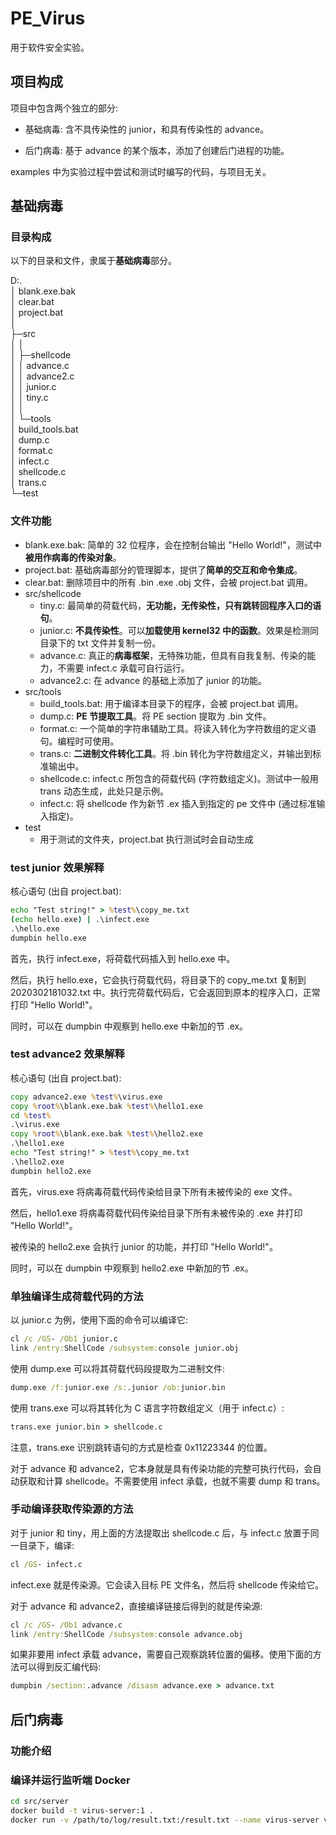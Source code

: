 # PE_Virus

用于软件安全实验。

## 项目构成

项目中包含两个独立的部分:

- 基础病毒: 含不具传染性的 junior，和具有传染性的 advance。

- 后门病毒: 基于 advance 的某个版本，添加了创建后门进程的功能。

examples 中为实验过程中尝试和测试时编写的代码，与项目无关。

## 基础病毒

### 目录构成

以下的目录和文件，隶属于**基础病毒**部分。

D:.  
│  blank.exe.bak  
│  clear.bat  
│  project.bat  
│  
├─src  
│  │  
│  ├─shellcode  
│  │      advance.c  
│  │      advance2.c  
│  │      junior.c  
│  │      tiny.c  
│  │  
│  └─tools  
│          build_tools.bat  
│          dump.c  
│          format.c  
│          infect.c  
│          shellcode.c  
│          trans.c  
└─test  

### 文件功能

- blank.exe.bak: 简单的 32 位程序，会在控制台输出 "Hello World!"，测试中**被用作病毒的传染对象**。
- project.bat: 基础病毒部分的管理脚本，提供了**简单的交互和命令集成**。
- clear.bat: 删除项目中的所有 .bin .exe .obj 文件，会被 project.bat 调用。
- src/shellcode
  - tiny.c: 最简单的荷载代码，**无功能，无传染性，只有跳转回程序入口的语句**。
  - junior.c: **不具传染性**。可以**加载使用 kernel32 中的函数**。效果是检测同目录下的 txt 文件并复制一份。
  - advance.c: 真正的**病毒框架**，无特殊功能，但具有自我复制、传染的能力，不需要 infect.c 承载可自行运行。
  - advance2.c: 在 advance 的基础上添加了 junior 的功能。
- src/tools
  - build_tools.bat: 用于编译本目录下的程序，会被 project.bat 调用。
  - dump.c: **PE 节提取工具**。将 PE section 提取为 .bin 文件。
  - format.c: 一个简单的字符串辅助工具。将读入转化为字符数组的定义语句。编程时可使用。
  - trans.c: **二进制文件转化工具**。将 .bin 转化为字符数组定义，并输出到标准输出中。
  - shellcode.c: infect.c 所包含的荷载代码 (字符数组定义)。测试中一般用 trans 动态生成，此处只是示例。
  - infect.c: 将 shellcode 作为新节 .ex 插入到指定的 pe 文件中 (通过标准输入指定)。
- test
  - 用于测试的文件夹，project.bat 执行测试时会自动生成

### test junior 效果解释

核心语句 (出自 project.bat):

```bat
echo "Test string!" > %test%\copy_me.txt
(echo hello.exe) | .\infect.exe
.\hello.exe
dumpbin hello.exe
```

首先，执行 infect.exe，将荷载代码插入到 hello.exe 中。

然后，执行 hello.exe，它会执行荷载代码，将目录下的 copy_me.txt 复制到 2020302181032.txt 中。执行完荷载代码后，它会返回到原本的程序入口，正常打印 "Hello World!"。

同时，可以在 dumpbin 中观察到 hello.exe 中新加的节 .ex。

### test advance2 效果解释

核心语句 (出自 project.bat):

```bat
copy advance2.exe %test%\virus.exe
copy %root%\blank.exe.bak %test%\hello1.exe
cd %test%
.\virus.exe
copy %root%\blank.exe.bak %test%\hello2.exe
.\hello1.exe
echo "Test string!" > %test%\copy_me.txt
.\hello2.exe
dumpbin hello2.exe
```

首先，virus.exe 将病毒荷载代码传染给目录下所有未被传染的 exe 文件。

然后，hello1.exe 将病毒荷载代码传染给目录下所有未被传染的 .exe 并打印 "Hello World!"。

被传染的 hello2.exe 会执行 junior 的功能，并打印 "Hello World!"。

同时，可以在 dumpbin 中观察到 hello2.exe 中新加的节 .ex。

### 单独编译生成荷载代码的方法

以 junior.c 为例，使用下面的命令可以编译它:

```bat
cl /c /GS- /Ob1 junior.c
link /entry:ShellCode /subsystem:console junior.obj 
```

使用 dump.exe 可以将其荷载代码段提取为二进制文件:

```bat
dump.exe /f:junior.exe /s:.junior /ob:junior.bin
```

使用 trans.exe 可以将其转化为 C 语言字符数组定义（用于 infect.c）:

```bat
trans.exe junior.bin > shellcode.c
```

注意，trans.exe 识别跳转语句的方式是检查 0x11223344 的位置。

对于 advance 和 advance2，它本身就是具有传染功能的完整可执行代码，会自动获取和计算 shellcode。不需要使用 infect 承载，也就不需要 dump 和 trans。

### 手动编译获取传染源的方法

对于 junior 和 tiny，用上面的方法提取出 shellcode.c 后，与 infect.c 放置于同一目录下，编译:

```bat
cl /GS- infect.c
```

infect.exe 就是传染源。它会读入目标 PE 文件名，然后将 shellcode 传染给它。

对于 advance 和 advance2，直接编译链接后得到的就是传染源:

```bat
cl /c /GS- /Ob1 advance.c
link /entry:ShellCode /subsystem:console advance.obj
```

如果非要用 infect 承载 advance，需要自己观察跳转位置的偏移。使用下面的方法可以得到反汇编代码:

```bat
dumpbin /section:.advance /disasm advance.exe > advance.txt
```

## 后门病毒

### 功能介绍

### 编译并运行监听端 Docker

```bash
cd src/server
docker build -t virus-server:1 .
docker run -v /path/to/log/result.txt:/result.txt --name virus-server virus-server
```
